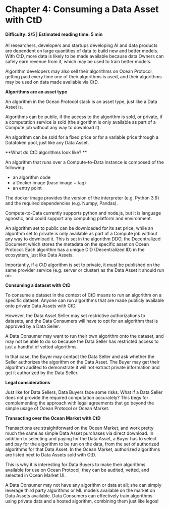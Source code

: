 # Chapter 4: Consuming a Data Asset with CtD

#### Difficulty: **2/5** \| Estimated reading time: **5 min**

<dialog character="octopus">“In experiments octopuses solved mazes and completed tricky tasks to get food rewards. They're also adept at getting themselves in and out of containers. (source: [NHM](https://www.nhm.ac.uk/discover/octopuses-keep-surprising-us-here-are-eight-examples-how.html)) ... How handy!”</dialog>

AI researchers, developers and startups developing AI and data products are dependent on large quantities of data to build new and better models. With CtD, more data is likely to be made available because data Owners can safely earn revenue from it, which may be used to train better models.

Algorithm developers may also sell their algorithms on Ocean Protocol, getting paid every time one of their algorithms is used, and their algorithms may be used on data made available via CtD.

**Algorithms are an asset type**

An algorithm in the Ocean Protocol stack is an asset type, just like a Data Asset is.

Algorithms can be public, if the access to the algorithm is sold, or private, if a computation service is sold (the algorithm is only available as part of a Compute job without any way to download it).

An algorithm can be sold for a fixed price or for a variable price through a Datatoken pool, just like any Data Asset.

**What do CtD algorithms look like? **

An algorithm that runs over a Compute-to-Data instance is composed of the following:

* an algorithm code
* a Docker image (base image + tag)
* an entry point

The docker image provides the version of the interpreter (e.g. Python 3.9) and the required dependencies (e.g. Numpy, Pandas).

Compute-to-Data currently supports python and node.js, but it is language agnostic, and could support any computing platform and environment.

An algorithm set to public can be downloaded for its set price, while an algorithm set to private is only available as part of a Compute job without any way to download it. This is set in the algorithm DDO, the Decentralized Document which stores the metadata on the specific asset on Ocean Protocol. Each algorithm has a unique DID (Decentralized ID) in the ecosystem, just like Data Assets.

Importantly, if a CtD algorithm is set to private, it must be published on the same provider service (e.g. server or cluster) as the Data Asset it should run on.

**Consuming a dataset with CtD**

To consume a dataset in the context of CtD means to run an algorithm on a specific dataset. Anyone can run algorithms that are made publicly available onto private Data Assets with CtD.

However, the Data Asset Seller may set restrictive authorizations to datasets, and the Data Consumers will have to opt for an algorithm that is approved by a Data Seller.

A Data Consumer may want to run their own algorithm onto the dataset, and may not be able to do so because the Data Seller has restricted access to just a handful of vetted algorithms.

In that case, the Buyer may contact the Data Seller and ask whether the Seller authorizes the algorithm on the Data Asset. The Buyer may get their algorithm audited to demonstrate it will not extract private information and get it authorized by the Data Seller.

**Legal considerations**

Just like for Data Sellers, Data Buyers face some risks. What if a Data Seller does not provide the required computation accurately? This begs for complementing the approach with legal agreements that go beyond the simple usage of Ocean Protocol or Ocean Market.

**Transacting over the Ocean Market with CtD**

Transactions are straightforward on the Ocean Market, and work pretty much the same as simple Data Asset purchases via direct download. In addition to selecting and paying for the Data Asset, a Buyer has to select and pay for the algorithm to be run on the data, from the set of authorized algorithms for that Data Asset. In the Ocean Market, authorized algorithms are listed next to Data Assets sold with CtD.

This is why it is interesting for Data Buyers to make their algorithms available for use on Ocean Protocol; they can be audited, vetted, and selected in Ocean Market UI.

A Data Consumer may not have any algorithm or data at all; she can simply leverage third party algorithms or ML models available on the market on Data Assets available. Data Consumers can effectively train algorithms using private data and a hosted algorithm, combining them just like legos!

